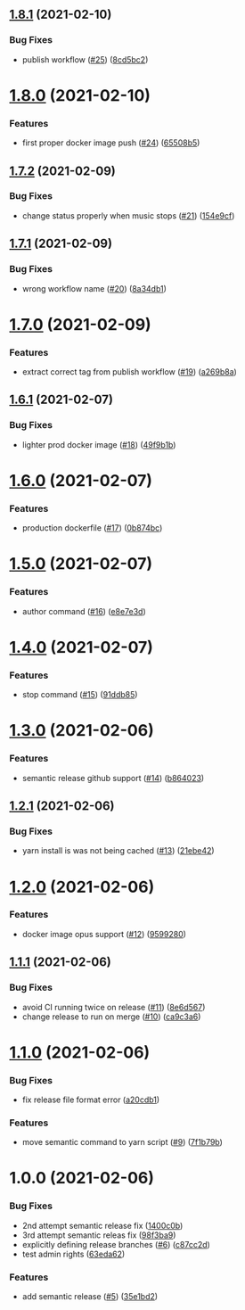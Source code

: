 ## [1.8.1](https://github.com/Krystian19/czar/compare/v1.8.0...v1.8.1) (2021-02-10)


### Bug Fixes

* publish workflow ([#25](https://github.com/Krystian19/czar/issues/25)) ([8cd5bc2](https://github.com/Krystian19/czar/commit/8cd5bc24528d7faf83cf5a7650c4a41bfd963c3c))

# [1.8.0](https://github.com/Krystian19/czar/compare/v1.7.2...v1.8.0) (2021-02-10)


### Features

* first proper docker image push ([#24](https://github.com/Krystian19/czar/issues/24)) ([65508b5](https://github.com/Krystian19/czar/commit/65508b5b5520959e5aa26a94e7faa5f952c75538))

## [1.7.2](https://github.com/Krystian19/czar/compare/v1.7.1...v1.7.2) (2021-02-09)


### Bug Fixes

* change status properly when music stops ([#21](https://github.com/Krystian19/czar/issues/21)) ([154e9cf](https://github.com/Krystian19/czar/commit/154e9cfee0fae435e41d8c953e7eb2b984b9e529))

## [1.7.1](https://github.com/Krystian19/czar/compare/v1.7.0...v1.7.1) (2021-02-09)


### Bug Fixes

* wrong workflow name ([#20](https://github.com/Krystian19/czar/issues/20)) ([8a34db1](https://github.com/Krystian19/czar/commit/8a34db1cfa6ec301d6063dd696a78a8f734642c5))

# [1.7.0](https://github.com/Krystian19/czar/compare/v1.6.1...v1.7.0) (2021-02-09)


### Features

* extract correct tag from publish workflow ([#19](https://github.com/Krystian19/czar/issues/19)) ([a269b8a](https://github.com/Krystian19/czar/commit/a269b8a7904f163bc32fdebf5c8114ecaaaeb676))

## [1.6.1](https://github.com/Krystian19/czar/compare/v1.6.0...v1.6.1) (2021-02-07)


### Bug Fixes

* lighter prod docker image ([#18](https://github.com/Krystian19/czar/issues/18)) ([49f9b1b](https://github.com/Krystian19/czar/commit/49f9b1bfab2f47aeb990e111d856e8c207bdf0d4))

# [1.6.0](https://github.com/Krystian19/czar/compare/v1.5.0...v1.6.0) (2021-02-07)


### Features

* production dockerfile ([#17](https://github.com/Krystian19/czar/issues/17)) ([0b874bc](https://github.com/Krystian19/czar/commit/0b874bcb6428cdedf29f6b8138f13e15b94dd4b2))

# [1.5.0](https://github.com/Krystian19/czar/compare/v1.4.0...v1.5.0) (2021-02-07)


### Features

* author command ([#16](https://github.com/Krystian19/czar/issues/16)) ([e8e7e3d](https://github.com/Krystian19/czar/commit/e8e7e3d935ebff085872eb83ac804d2680676d76))

# [1.4.0](https://github.com/Krystian19/czar/compare/v1.3.0...v1.4.0) (2021-02-07)


### Features

* stop command ([#15](https://github.com/Krystian19/czar/issues/15)) ([91ddb85](https://github.com/Krystian19/czar/commit/91ddb8571c7fc716a9db15b1ae91d3753573e9df))

# [1.3.0](https://github.com/Krystian19/czar/compare/v1.2.1...v1.3.0) (2021-02-06)


### Features

* semantic release github support ([#14](https://github.com/Krystian19/czar/issues/14)) ([b864023](https://github.com/Krystian19/czar/commit/b86402352193889311c65569d1377ddc42832802))

## [1.2.1](https://github.com/Krystian19/czar/compare/v1.2.0...v1.2.1) (2021-02-06)


### Bug Fixes

* yarn install is was not  being cached ([#13](https://github.com/Krystian19/czar/issues/13)) ([21ebe42](https://github.com/Krystian19/czar/commit/21ebe42a5cd84ac70f6085236a0a27e64c20e160))

# [1.2.0](https://github.com/Krystian19/czar/compare/v1.1.1...v1.2.0) (2021-02-06)


### Features

* docker image opus support ([#12](https://github.com/Krystian19/czar/issues/12)) ([9599280](https://github.com/Krystian19/czar/commit/9599280044aceeaf0ef55da94e6b381463d5d507))

## [1.1.1](https://github.com/Krystian19/czar/compare/v1.1.0...v1.1.1) (2021-02-06)


### Bug Fixes

* avoid CI running twice on release ([#11](https://github.com/Krystian19/czar/issues/11)) ([8e6d567](https://github.com/Krystian19/czar/commit/8e6d5674f3d524d59b8cb9fd78d48ef2e08842ae))
* change release to run on merge ([#10](https://github.com/Krystian19/czar/issues/10)) ([ca9c3a6](https://github.com/Krystian19/czar/commit/ca9c3a6a284c4a0de4fce146fa440605e3df735d))

# [1.1.0](https://github.com/Krystian19/czar/compare/v1.0.0...v1.1.0) (2021-02-06)


### Bug Fixes

* fix release file format error ([a20cdb1](https://github.com/Krystian19/czar/commit/a20cdb13d4c3fa74e61f320801212022479b5d74))


### Features

* move semantic command to yarn script ([#9](https://github.com/Krystian19/czar/issues/9)) ([7f1b79b](https://github.com/Krystian19/czar/commit/7f1b79bb5b976b22b6dd47fe7a5ffe1e8f8f5477))

# 1.0.0 (2021-02-06)


### Bug Fixes

* 2nd attempt semantic release fix ([1400c0b](https://github.com/Krystian19/czar/commit/1400c0b1c7bbbfb5f23816653b68b8ecf244d3a8))
* 3rd attempt semantic releas fix ([98f3ba9](https://github.com/Krystian19/czar/commit/98f3ba9338f7b88e6b2cd919f60334d76ee1f5b5))
* explicitly defining release branches ([#6](https://github.com/Krystian19/czar/issues/6)) ([c87cc2d](https://github.com/Krystian19/czar/commit/c87cc2d496a10a8171e4d0bf9193d388dfba7d7d))
* test admin rights ([63eda62](https://github.com/Krystian19/czar/commit/63eda62c5d5f3dd2b7b503ffc2ce66d5c67255ef))


### Features

* add semantic release ([#5](https://github.com/Krystian19/czar/issues/5)) ([35e1bd2](https://github.com/Krystian19/czar/commit/35e1bd218d934b63cc950f37b7f59519d67564c5))
